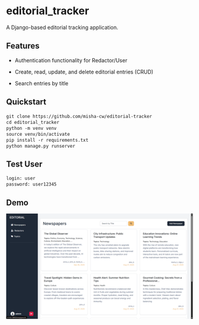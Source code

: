 # editorial_tracker

A Django-based editorial tracking application.

## Features

* Authentication functionality for Redactor/User

* Create, read, update, and delete editorial entries (CRUD)

* Search entries by title

## Quickstart 

```shell
git clone https://github.com/misha-cw/editorial-tracker
cd editorial_tracker
python -m venv venv
source venv/bin/activate
pip install -r requirements.txt
python manage.py runserver
```

## Test User

```
login: user
password: user12345
```


## Demo

![Website_Interface](screenshots/newspaper_list.png)
